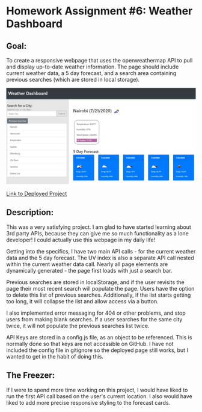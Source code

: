 # Homework Assignment #6: Weather Dashboard
## Goal:

To create a responsive webpage that uses the openweathermap API to pull and display up-to-date weather information. The page should include current weather data, a 5 day forecast, and a search area containing previous searches (which are stored in local storage).

![Weather Dashboard Screenshot](./assets/weather-dashboard-screenshot.jpg)

[Link to Deployed Project](https://gafelton.github.io/weather-dashboard-6/)



## Description:

This was a very satisfying project. I am glad to have started learning about 3rd party APIs, because they can give me so much functionality as a lone developer! I could actually use this webpage in my daily life!

Getting into the specifics, I have two main API calls - for the current weather data and the 5 day forecast. The UV index is also a separate API call nested within the current weather data call. Nearly all page elements are dynamically generated - the page first loads with just a search bar.

Previous searches are stored in localStorage, and if the user revisits the page their most recent search will populate the page. Users have the option to delete this list of previous searches. Additionally, if the list starts getting too long, it will collapse the list and allow access via a button.

I also implemented error messaging for 404 or other problems, and stop users from making blank searches. If a user searches for the same city twice, it will not populate the previous searches list twice.

API Keys are stored in a config.js file, as an object to be referenced. This is normally done so that keys are not accessible on GitHub. I have not included the config file in gitignore so the deployed page still works, but I wanted to get in the habit of doing this.



## The Freezer:

If I were to spend more time working on this project, I would have liked to run the first API call based on the user's current location. I also would have liked to add more precise responsive styling  to the forecast cards.

